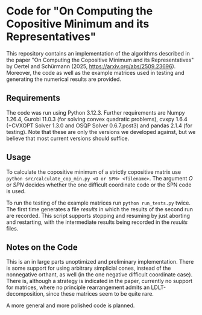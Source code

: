 # Code for "On Computing the Copositive Minimum and its Representatives"
This repository contains an implementation of the algorithms described in the paper "On Computing the Copositive Minimum and its Representatives" by Oertel and Schürmann (2025, https://arxiv.org/abs/2509.23696). Moreover, the code as well as the example matrices used in testing and generating the numerical results are provided.

## Requirements
The code was run using Python 3.12.3. Further requirements are Numpy 1.26.4, Gurobi 11.0.3 (for solving convex quadratic problems), cvxpy 1.6.4 (+CVXOPT Solver 1.3.0 and OSQP Solver 0.6.7.post3) and pandas 2.1.4 (for testing). Note that these are only the versions we developed against, but we believe that most current versions should suffice.

## Usage
To calculate the copositive minimum of a strictly copositive matrix use `python src/calculate_cop_min.py <O or SPN> <filename>`.
The argument *O* or *SPN* decides whether the one difficult coordinate code or the SPN code is used.

To run the testing of the example matrices run `python run_tests.py` twice. The first time generates a file *results* in which the results of the second run are recorded. This script supports stopping and resuming by just aborting and restarting, with the intermediate results being recorded in the *results* files.

## Notes on the Code
This is an in large parts unoptimized and preliminary implementation. There is some support for using arbitrary simplicial cones, instead of the nonnegative orthant, as well (in the one negative difficult coordinate case). There is, although a strategy is indicated in the paper, currently no support for matrices, where no principle rearrangement admits an LDLT-decomposition, since these matrices seem to be quite rare.

A more general and more polished code is planned.
